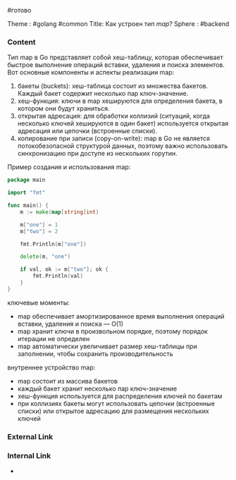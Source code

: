 #готово 

Theme : #golang #common 
Title: Как устроен тип _map_?
Sphere : #backend

### Content

Тип map в Go представляет собой хеш-таблицу, которая обеспечивает быстрое выполнение операций вставки, удаления и поиска элементов. Вот основные компоненты и аспекты реализации map:

1. бакеты (buckets): хеш-таблица состоит из множества бакетов. Каждый бакет содержит несколько пар ключ-значение.
2. хеш-функция: ключи в map хешируются для определения бакета, в котором они будут храниться.
3. открытая адресация: для обработки коллизий (ситуаций, когда несколько ключей хешируются в один бакет) используется открытая адресация или цепочки (встроенные списки).
4. копирование при записи (copy-on-write): map в Go не является потокобезопасной структурой данных, поэтому важно использовать синхронизацию при доступе из нескольких горутин.

Пример создания и использования map:

```go
package main

import "fmt"

func main() {
    m := make(map[string]int)

    m["one"] = 1
    m["two"] = 2

    fmt.Println(m["one"])

    delete(m, "one")

    if val, ok := m["two"]; ok {
        fmt.Println(val)
    }
}
```

ключевые моменты:

- map обеспечивает амортизированное время выполнения операций вставки, удаления и поиска — O(1)
- map хранит ключи в произвольном порядке, поэтому порядок итерации не определен
- map автоматически увеличивает размер хеш-таблицы при заполнении, чтобы сохранить производительность

внутреннее устройство map:

- map состоит из массива бакетов
- каждый бакет хранит несколько пар ключ-значение
- хеш-функция используется для распределения ключей по бакетам
- при коллизиях бакеты могут использовать цепочки (встроенные списки) или открытое адресацию для размещения нескольких ключей

### External Link



### Internal Link

- 
